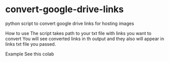 # convert-google-drive-links
python script to convert google drive links for  hosting images

How to use
The script takes path to your txt file with links you want to convert
You will see converted links in th output and they also will appear in links txt file you passed.

Example
See this colab
